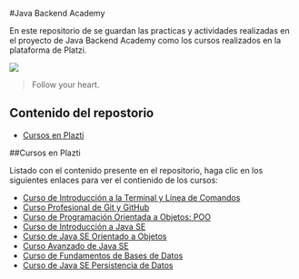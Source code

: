 #Java Backend Academy 

En este repositorio de se guardan las practicas y actividades realizadas en el proyecto de Java Backend Academy como los cursos realizados en la plataforma de Platzi.

![](https://i.blogs.es/6091fa/java/450_1000.jpg)

> Follow your heart.

## Contenido del repostorio

* [Cursos en Plazti](#Cursos-en-Platzi)


##Cursos en Plazti

Listado con el contenido presente en el repositorio, haga clic en los siguientes enlaces para ver el contienido de los cursos:
- [Curso de Introducción a la Terminal y Línea de Comandos]()
- [Curso Profesional de Git y GitHub]()
- [Curso de Programación Orientada a Objetos: POO]()
- [Curso de Introducción a Java SE]()
- [Curso de Java SE Orientado a Objetos]()
- [Curso Avanzado de Java SE]()
- [Curso de Fundamentos de Bases de Datos]()
- [Curso de Java SE Persistencia de Datos]()